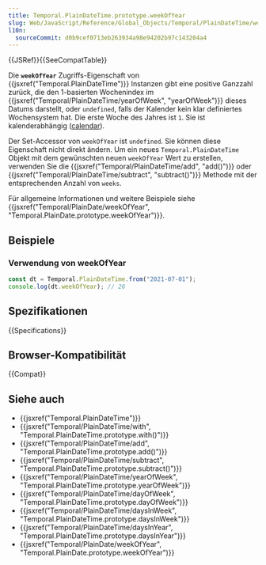 ```yaml
---
title: Temporal.PlainDateTime.prototype.weekOfYear
slug: Web/JavaScript/Reference/Global_Objects/Temporal/PlainDateTime/weekOfYear
l10n:
  sourceCommit: d0b9cef0713eb263934a98e94202b97c143204a4
---
```


{{JSRef}}{{SeeCompatTable}}

Die **`weekOfYear`** Zugriffs-Eigenschaft von {{jsxref("Temporal.PlainDateTime")}} Instanzen gibt eine positive Ganzzahl zurück, die den 1-basierten Wochenindex im {{jsxref("Temporal/PlainDateTime/yearOfWeek", "yearOfWeek")}} dieses Datums darstellt, oder `undefined`, falls der Kalender kein klar definiertes Wochensystem hat. Die erste Woche des Jahres ist `1`. Sie ist kalenderabhängig ([calendar](/de/docs/Web/JavaScript/Reference/Global_Objects/Temporal#calendars)).

Der Set-Accessor von `weekOfYear` ist `undefined`. Sie können diese Eigenschaft nicht direkt ändern. Um ein neues `Temporal.PlainDateTime` Objekt mit dem gewünschten neuen `weekOfYear` Wert zu erstellen, verwenden Sie die {{jsxref("Temporal/PlainDateTime/add", "add()")}} oder {{jsxref("Temporal/PlainDateTime/subtract", "subtract()")}} Methode mit der entsprechenden Anzahl von `weeks`.

Für allgemeine Informationen und weitere Beispiele siehe {{jsxref("Temporal/PlainDate/weekOfYear", "Temporal.PlainDate.prototype.weekOfYear")}}.

## Beispiele

### Verwendung von weekOfYear

```js
const dt = Temporal.PlainDateTime.from("2021-07-01");
console.log(dt.weekOfYear); // 26
```

## Spezifikationen

{{Specifications}}

## Browser-Kompatibilität

{{Compat}}

## Siehe auch

- {{jsxref("Temporal.PlainDateTime")}}
- {{jsxref("Temporal/PlainDateTime/with", "Temporal.PlainDateTime.prototype.with()")}}
- {{jsxref("Temporal/PlainDateTime/add", "Temporal.PlainDateTime.prototype.add()")}}
- {{jsxref("Temporal/PlainDateTime/subtract", "Temporal.PlainDateTime.prototype.subtract()")}}
- {{jsxref("Temporal/PlainDateTime/yearOfWeek", "Temporal.PlainDateTime.prototype.yearOfWeek")}}
- {{jsxref("Temporal/PlainDateTime/dayOfWeek", "Temporal.PlainDateTime.prototype.dayOfWeek")}}
- {{jsxref("Temporal/PlainDateTime/daysInWeek", "Temporal.PlainDateTime.prototype.daysInWeek")}}
- {{jsxref("Temporal/PlainDateTime/daysInYear", "Temporal.PlainDateTime.prototype.daysInYear")}}
- {{jsxref("Temporal/PlainDate/weekOfYear", "Temporal.PlainDate.prototype.weekOfYear")}}
